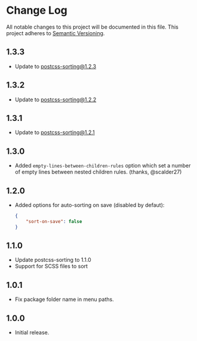 # Change Log
All notable changes to this project will be documented in this file.
This project adheres to [Semantic Versioning](http://semver.org/).

## 1.3.3
* Update to postcss-sorting@1.2.3

## 1.3.2
* Update to postcss-sorting@1.2.2

## 1.3.1
* Update to postcss-sorting@1.2.1

## 1.3.0
* Added `empty-lines-between-children-rules` option which set a number of empty lines between nested children rules. (thanks, @scalder27)

## 1.2.0
* Added options for auto-sorting on save (disabled by defaut):

	```json
	{
		"sort-on-save": false
	}
	```

## 1.1.0
* Update postcss-sorting to 1.1.0
* Support for SCSS files to sort

## 1.0.1
* Fix package folder name in menu paths.

## 1.0.0
* Initial release.
